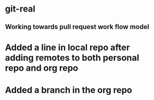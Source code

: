 # git-real
## Working towards pull request work flow model
# Added a line in local repo after adding remotes to both personal repo and org repo
# Added a branch in the org repo
